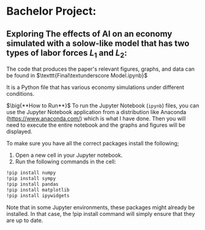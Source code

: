 # Bachelor Project:
## Exploring The effects of AI on an economy simulated with a solow-like model that has two types of labor forces $L_1$ and $L_2$:

The code that produces the paper's relevant figures, graphs, and data can be found in $\texttt{Final\textunderscore Model.ipynb}$

It is a Python file that has various economy simulations under different conditions.  

$\big{**How to Run**}$
To run the Jupyter Notebook ($\texttt{ipynb}$) files, you can use the Jupyter Notebook application from a distribution like Anaconda (https://www.anaconda.com/) which is what I have done. Then you will need to execute the entire notebook and the graphs and figures will be displayed.

To make sure you have all the correct packages install the following;
1. Open a new cell in your Jupyter notebook.
2. Run the following commands in the cell:
```bash
!pip install numpy
!pip install sympy
!pip install pandas
!pip install matplotlib
!pip install ipywidgets
```
Note that in some Jupyter environments, these packages might already be installed. In that case, the !pip install command will simply ensure that they are up to date.


